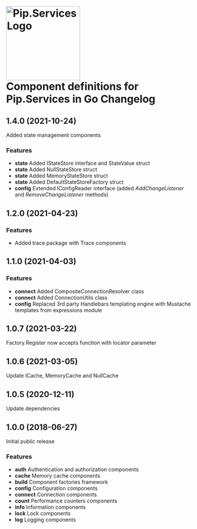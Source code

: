 # <img src="https://uploads-ssl.webflow.com/5ea5d3315186cf5ec60c3ee4/5edf1c94ce4c859f2b188094_logo.svg" alt="Pip.Services Logo" width="200"> <br/> Component definitions for Pip.Services in Go Changelog


## <a name="1.3.0"></a> 1.4.0 (2021-10-24) 
Added state management components
### Features
* **state** Added IStateStore interface and StateValue struct
* **state** Added NullStateStore struct
* **state** Added MemoryStateStore struct
* **state** Added DefaultStateStoreFactory struct
* **config** Extended IConfigReader interface (added *AddChangeListener* and *RemoveChangeListener* methods)

## <a name="1.2.0"></a> 1.2.0 (2021-04-23) 

### Features
* Added trace package with Trace components

## <a name="1.1.0"></a> 1.1.0 (2021-04-03) 

### Features
* **connect** Added CompositeConnectionResolver class
* **connect** Added ConnectionUtils class
* **config** Replaced 3rd party Handlebars templating engine with Mustache templates from expressions module

## <a name="1.0.7"></a> 1.0.7 (2021-03-22)

Factory.Register now accepts function with locator parameter

## <a name="1.0.6"></a> 1.0.6 (2021-03-05)

Update ICache, MemoryCache and NullCache

## <a name="1.0.5"></a> 1.0.5 (2020-12-11)

Update dependencies

## <a name="1.0.0"></a> 1.0.0 (2018-06-27)

Initial public release

### Features
* **auth** Authentication and authorization components
* **cache** Memory cache components
* **build** Component factories framework
* **config** Configuration components
* **connect** Connection components
* **count** Performance counters components
* **info** Information components
* **lock** Lock components
* **log** Logging components